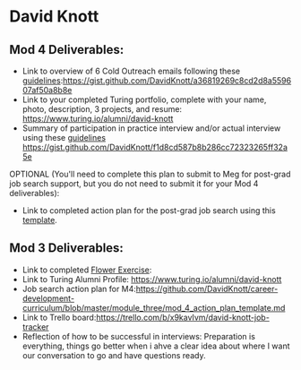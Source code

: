 # David Knott

## Mod 4 Deliverables:
* Link to overview of 6 Cold Outreach emails following these [guidelines](https://github.com/turingschool/career-development-curriculum/blob/master/module_four/cold_outreach_deliverable_guidelines.md):https://gist.github.com/DavidKnott/a36819269c8cd2d8a559607af50a8b8e
* Link to your completed Turing portfolio, complete with your name, photo, description, 3 projects, and resume:
https://www.turing.io/alumni/david-knott
* Summary of participation in practice interview and/or actual interview using these [guidelines](https://github.com/turingschool/career-development-curriculum/blob/master/module_four/interview_practice_reflection_guidelines.md)
https://gist.github.com/DavidKnott/f1d8cd587b8b286cc72323265ff32a5e

OPTIONAL (You'll need to complete this plan to submit to Meg for post-grad job search support, but you do not need to submit it for your Mod 4 deliverables):
* Link to completed action plan for the post-grad job search using this [template](https://github.com/turingschool/career-development-curriculum/blob/master/module_four/post_grad_plan.md). 

## Mod 3 Deliverables:

* Link to completed [Flower Exercise](https://docs.google.com/document/d/1-BlUcfffkZCbw0CNXibEW5CMkI9ysAs-1nTTmwCjVII/edit?usp=sharing):
* Link to Turing Alumni Profile: https://www.turing.io/alumni/david-knott
* Job search action plan for M4:https://github.com/DavidKnott/career-development-curriculum/blob/master/module_three/mod_4_action_plan_template.md
* Link to Trello board:https://trello.com/b/x9kavIvm/david-knott-job-tracker
* Reflection of how to be successful in interviews: Preparation is everything, things go better when i ahve a clear idea about where I want our conversation to go and have questions ready.
